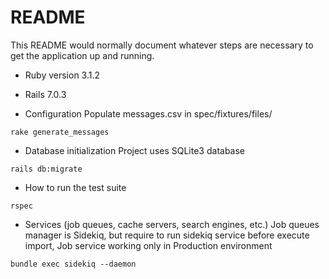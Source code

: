# README

This README would normally document whatever steps are necessary to get the
application up and running.

* Ruby version 3.1.2
* Rails 7.0.3

* Configuration
Populate messages.csv in spec/fixtures/files/
```
rake generate_messages
```

* Database initialization
Project uses SQLite3 database
```
rails db:migrate
```

* How to run the test suite
```
rspec
```

* Services (job queues, cache servers, search engines, etc.)
Job queues manager is Sidekiq, but require to run sidekiq service before execute import, 
Job service working only in Production environment
```
bundle exec sidekiq --daemon
```
